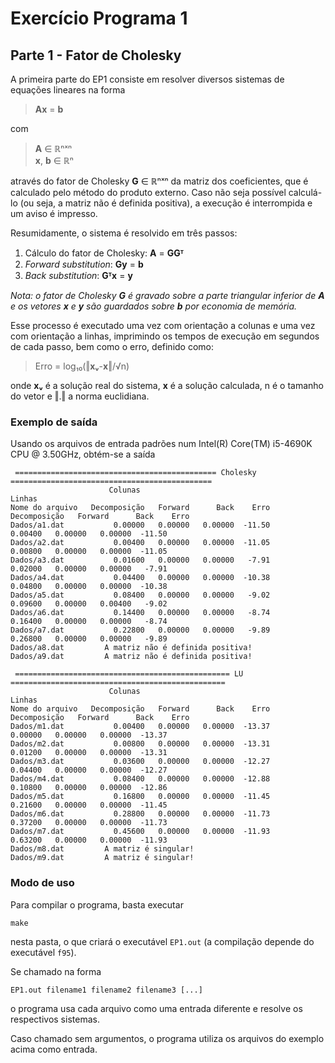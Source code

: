 # Exercício Programa 1
## Parte 1 - Fator de Cholesky
A primeira parte do EP1 consiste em resolver diversos sistemas de equações lineares na forma

> **Ax** = **b**

com

> **A** ∈ ℝⁿˣⁿ  
> **x**, **b** ∈ ℝⁿ

através do fator de Cholesky **G** ∈ ℝⁿˣⁿ da matriz dos coeficientes,
que é calculado pelo método do produto externo.
Caso não seja possível calculá-lo (ou seja, a matriz não é definida positiva), a execução é
interrompida e um aviso é impresso.

Resumidamente, o sistema é resolvido em três passos:

1. Cálculo do fator de Cholesky: **A** = **GGᵀ**
2. *Forward substitution*: **Gy** = **b**
3. *Back substitution*: **Gᵀx** = **y**


_Nota: o fator de Cholesky **G** é gravado sobre a parte triangular inferior de **A** e os vetores **x** e **y** são guardados sobre **b** por economia de memória._

Esse processo é executado uma vez com orientação a colunas e uma vez com orientação a linhas, imprimindo os tempos de execução em segundos de cada passo, bem como o erro, definido como:

> Erro = log₁₀(‖**xᵥ**-**x**‖/√n)

onde **xᵥ** é a solução real do sistema, **x** é a solução calculada, n é o tamanho do vetor e ‖.‖ a norma euclidiana.

### Exemplo de saída

Usando os arquivos de entrada padrões num Intel(R) Core(TM) i5-4690K CPU @ 3.50GHz, obtém-se a saída

```
 ============================================= Cholesky =============================================
                      Colunas                                     Linhas
Nome do arquivo   Decomposição   Forward      Back    Erro   Decomposição   Forward      Back    Erro
Dados/a1.dat           0.00000   0.00000   0.00000  -11.50        0.00400   0.00000   0.00000  -11.50
Dados/a2.dat           0.00400   0.00000   0.00000  -11.05        0.00800   0.00000   0.00000  -11.05
Dados/a3.dat           0.01600   0.00000   0.00000   -7.91        0.02000   0.00000   0.00000   -7.91
Dados/a4.dat           0.04400   0.00000   0.00000  -10.38        0.04800   0.00000   0.00000  -10.38
Dados/a5.dat           0.08400   0.00000   0.00000   -9.02        0.09600   0.00000   0.00400   -9.02
Dados/a6.dat           0.14400   0.00000   0.00000   -8.74        0.16400   0.00000   0.00000   -8.74
Dados/a7.dat           0.22800   0.00000   0.00000   -9.89        0.26800   0.00000   0.00000   -9.89
Dados/a8.dat         A matriz não é definida positiva!
Dados/a9.dat         A matriz não é definida positiva!

 ================================================ LU ================================================
                      Colunas                                     Linhas
Nome do arquivo   Decomposição   Forward      Back    Erro   Decomposição   Forward      Back    Erro
Dados/m1.dat           0.00400   0.00000   0.00000  -13.37        0.00000   0.00000   0.00000  -13.37
Dados/m2.dat           0.00800   0.00000   0.00000  -13.31        0.01200   0.00000   0.00000  -13.31
Dados/m3.dat           0.03600   0.00000   0.00000  -12.27        0.04400   0.00000   0.00000  -12.27
Dados/m4.dat           0.08400   0.00000   0.00000  -12.88        0.10800   0.00000   0.00000  -12.86
Dados/m5.dat           0.16800   0.00000   0.00000  -11.45        0.21600   0.00000   0.00000  -11.45
Dados/m6.dat           0.28800   0.00000   0.00000  -11.73        0.37200   0.00000   0.00000  -11.73
Dados/m7.dat           0.45600   0.00000   0.00000  -11.93        0.63200   0.00000   0.00000  -11.93
Dados/m8.dat         A matriz é singular!
Dados/m9.dat         A matriz é singular!
```

### Modo de uso
Para compilar o programa, basta executar
```
make
```
nesta pasta, o que criará o executável `EP1.out` (a compilação depende do executável `f95`).

Se chamado na forma
```
EP1.out filename1 filename2 filename3 [...]
```
o programa usa cada arquivo como uma entrada diferente e resolve os respectivos sistemas.

Caso chamado sem argumentos, o programa utiliza os arquivos do exemplo acima como entrada.
